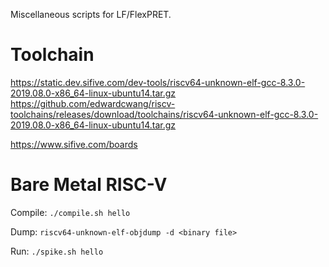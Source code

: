 Miscellaneous scripts for LF/FlexPRET.

Toolchain
=========
https://static.dev.sifive.com/dev-tools/riscv64-unknown-elf-gcc-8.3.0-2019.08.0-x86_64-linux-ubuntu14.tar.gz
https://github.com/edwardcwang/riscv-toolchains/releases/download/toolchains/riscv64-unknown-elf-gcc-8.3.0-2019.08.0-x86_64-linux-ubuntu14.tar.gz

https://www.sifive.com/boards

Bare Metal RISC-V
=================
Compile: `./compile.sh hello`

Dump: `riscv64-unknown-elf-objdump -d <binary file>`

Run: `./spike.sh hello`
